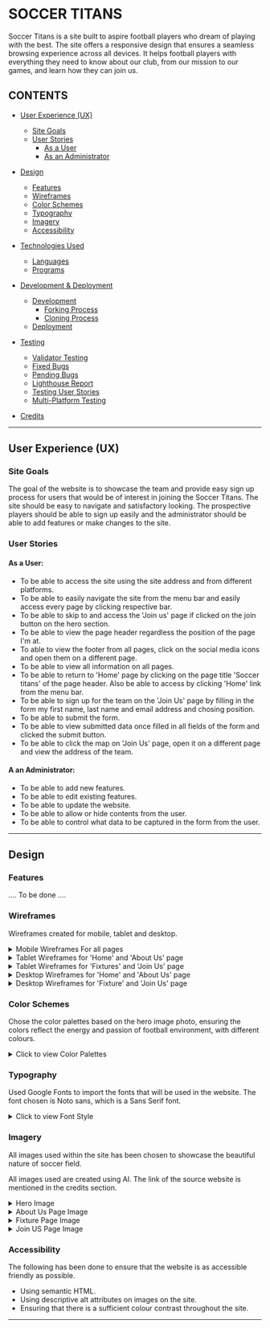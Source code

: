 # SOCCER TITANS
Soccer Titans is a site built to aspire football players who dream of playing with the best. The site offers a responsive design that ensures a seamless browsing experience across all devices. It helps football players with everything they need to know about our club, from our mission to our games, and learn how they can join us.

## CONTENTS
* [User Experience (UX)](#User-Experience-(UX))
    * [Site Goals](#Site-Goals)
    * [User Stories](#User-Stories)
        * [As a User](#As-a-User)
        * [As an Administrator](#As-an-Administrator)

* [Design](#Design)
    * [Features](#Features)
    * [Wireframes](#Wireframes)
    * [Color Schemes](#Color-Schemes)
    * [Typography](#Tepography)
    * [Imagery](#Imagery)
    * [Accessibility](#Accessibility)

* [Technologies Used](#Technologies-Used)
    * [Languages](#Languages)
    * [Programs](#Programs)

* [Development & Deployment](#Development-Deployment)
    * [Development](#Development)
        * [Forking Process](#Forking-Process)
        * [Cloning Process](#Cloning-Process)
    * [Deployment](#Deployment)

* [Testing](#Testing)
    * [Validator Testing](#Validator-Testing)
    * [Fixed Bugs](#Fixed-Bugs)
    * [Pending Bugs](#Pending-Bugs)
    * [Lighthouse Report](#Lighthouse-Report)
    * [Testing User Stories](#Testing-User-Stories)
    * [Multi-Platform Testing](#Multi-Platform-Testing)

* [Credits](#Credits)

- - -


## User Experience (UX)

### Site Goals
The goal of the website is to showcase the team and provide easy sign up process for users that would be of interest in joining the Soccer Titans. The site should be easy to navigate and satisfactory looking. The prospective players should be able to sign up easily and the administrator should be able to add features or make changes to the site.

### User Stories

#### As a User:
* To be able to access the site using the site address and from different platforms.
* To be able to easily navigate the site from the menu bar and easily access every page by clicking respective bar.
* To be able to skip to and access the 'Join us' page if clicked on the join button on the hero section.
* To be able to view the page header regardless the position of the page I'm at.
* To able to view the footer from all pages, click on the social media icons and open them on a different page.
* To be able to view all information on all pages.
* To be able to return to 'Home' page by clicking on the page title 'Soccer titans' of the page header. Also be able to access by clicking 'Home' link from the menu bar.
* To be able to sign up for the team on the 'Join Us' page by filling in the form my first name, last name and email address and chosing position.
* To be able to submit the form.
* To be able to view submitted data once filled in all fields of the form and clicked the submit button.
* To be able to click the map on 'Join Us' page, open it on a different page and view the address of the team.

#### A an Administrator:
* To be able to add new features.
* To be able to edit existing features.
* To be able to update the website.
* To be able to allow or hide contents from the user.
* To be able to control what data to be captured in the form from the user.

- - -

## Design

### Features
.... To be done ....

### Wireframes
Wireframes created for mobile, tablet and desktop.

<details>
<summary>Mobile Wireframes For all pages</summary>
<br>

![Mobile Wireframes For all pages](/readme-files/wireframes/mobilewireframes.png)
</details>


<details>
<summary>Tablet Wireframes for 'Home' and 'About Us' page</summary>
<br>

![Tablet Wireframes for 'Home' and 'About Us' page](/readme-files/wireframes/tabletwireframes-pages-1&2.png)
</details>

<details>
<summary>Tablet Wireframes for 'Fixtures' and 'Join Us' page</summary>
<br>

![Tablet Wireframes for 'Fixture' and 'Join Us' page](/readme-files/wireframes/tabletwireframes-pages-3&4.png)
</details>

<details>
<summary>Desktop Wireframes for 'Home' and 'About Us' page</summary>
<br>

![Desktop Wireframes for 'Home' and 'About Us' page](/readme-files/wireframes/desktopwireframes-pages-1&2.png)
</details>

<details>
<summary>Desktop Wireframes for 'Fixture' and 'Join Us' page</summary>
<br>

![Desktop Wireframes for 'Fixture' and 'Join Us' page](/readme-files/wireframes/desktopwireframes-pages-3&4.png)
</details>

### Color Schemes
Chose the color palettes based on the hero image photo, ensuring the colors reflect the energy and passion of football environment, with different colours.

<details>
<summary>Click to view Color Palettes</summary>
<br>

![Colour Palette](/readme-files/Color-Palettes.png)
</details>

### Typography

Used Google Fonts to import the fonts that will be used in the website. The font chosen is Noto sans, which is a Sans Serif font.

<details>
<summary>Click to view Font Style</summary>
<br>

![Light, 300](/readme-files/fonts/noto-light.png)
![Regular, 400](/readme-files/fonts/noto-regular.png)
![Bold, 700](/readme-files/fonts/noto-bold.png)
</details>

### Imagery
All images used within the site has been chosen to showcase the beautiful nature of soccer field.

All images used are created using AI. The link of the source website is mentioned in the credits section.

<details>
<summary>Hero Image</summary>
<br>

![Hero Image](/readme-files/site-images/hero-image.jpg)
</details>

<details>
<summary>About Us Page Image</summary>
<br>

![About Us Page Image](/readme-files/site-images/about-us.jpg)
</details>

<details>
<summary>Fixture Page Image</summary>
<br>

![Fixture Page Image](/readme-files/site-images/fixtures.jpg)
</details>

<details>
<summary>Join US Page Image</summary>
<br>

![Join Us Page Image](/readme-files/site-images/join-us.jpg)
</details>

### Accessibility
The following has been done to ensure that the website is as accessible friendly as possible.

* Using semantic HTML.
* Using descriptive alt attributes on images on the site.
* Ensuring that there is a sufficient colour contrast throughout the site.

- - -



